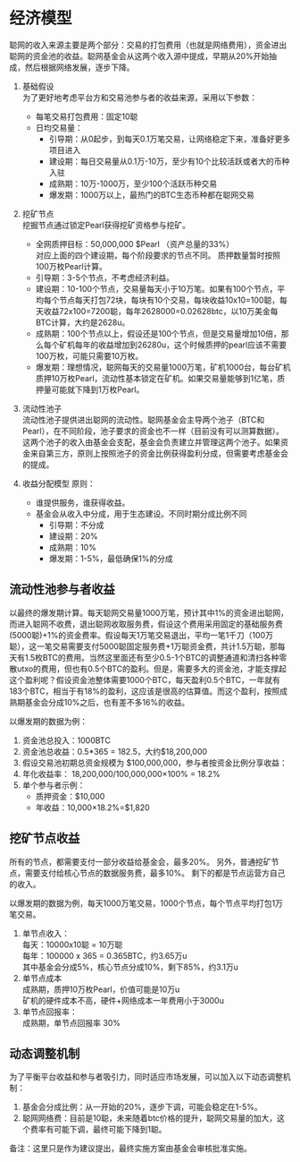 经济模型
===

聪网的收入来源主要是两个部分：交易的打包费用（也就是网络费用），资金进出聪网的资金池的收益。聪网基金会从这两个收入源中提成，早期从20%开始抽成，然后根据网络发展，逐步下降。

1. 基础假设  
为了更好地考虑平台方和交易池参与者的收益来源，采用以下参数：
    * 每笔交易打包费用：固定10聪
    * 日均交易量：
        * 引导期：从0起步，到每天0.1万笔交易，让网络稳定下来，准备好更多项目进入
        * 建设期：每日交易量从0.1万-10万，至少有10个比较活跃或者大的币种入驻
        * 成熟期：10万-1000万，至少100个活跃币种交易
        * 爆发期：1000万以上，最热门的BTC生态币种都在聪网交易


2. 挖矿节点  
挖掘节点通过锁定Pearl获得挖矿资格参与挖矿。
    * 全网质押目标：50,000,000 $Pearl （资产总量的33%）  
	对应上面的四个建设期，每个阶段要求的节点不同。
	质押数量暂时按照100万枚Pearl计算。
    * 引导期：3-5个节点，不考虑经济利益。
	* 建设期：10-100个节点，交易量每天小于10万笔。如果有100个节点，平均每个节点每天打包72块，每块有10个交易，每块收益10x10=100聪，每天收益72x100=7200聪，每年2628000=0.02628btc，以10万美金每BTC计算，大约是2628u。
	* 成熟期：100个节点以上，假设还是100个节点，但是交易量增加10倍，那么每个矿机每年的收益增加到26280u，这个时候质押的pearl应该不需要100万枚，可能只需要10万枚。
    * 爆发期：理想情况，聪网每天的交易量1000万笔，矿机1000台，每台矿机质押10万枚Pearl，流动性基本锁定在矿机。如果交易量能够到1亿笔，质押量可能就下降到1万枚Pearl。

3. 流动性池子  
流动性池子提供进出聪网的流动性。聪网基金会主导两个池子（BTC和Pearl），在不同阶段，池子要求的资金也不一样（目前没有可以测算数据）。这两个池子的收入由基金会支配，基金会负责建立并管理这两个池子。如果资金来自第三方，原则上按照池子的资金比例获得盈利分成，但需要考虑基金会的提成。

4. 收益分配模型
原则：
    * 谁提供服务，谁获得收益。
    * 基金会从收入中分成，用于生态建设。不同时期分成比例不同
        * 引导期：不分成
        * 建设期：20%
        * 成熟期：10%
        * 爆发期：1-5%，最低确保1%的分成


流动性池参与者收益
---
以最终的爆发期计算。每天聪网交易量1000万笔，预计其中1%的资金进出聪网，而进入聪网不收费，退出聪网收取服务费，假设这个费用采用固定的基础服务费(5000聪)+1%的资金费率。假设每天1万笔交易退出，平均一笔1千刀（100万聪），这一笔交易需要支付5000聪固定服务费+1万聪资金费，共计1.5万聪，那每天有1.5枚BTC的费用。当然这里面还有至少0.5-1个BTC的调整通道和清扫各种零散utxo的费用，但也有0.5个BTC的盈利。但是，需要多大的资金池，才能支撑起这个盈利呢？假设资金池整体需要1000个BTC，每天盈利0.5个BTC，一年就有183个BTC，相当于有18%的盈利，这应该是很高的估算值。而这个盈利，按照成熟期基金会分成10%之后，也有差不多16%的收益。

以爆发期的数据为例：  
1. 资金池总投入：1000BTC  
2. 资金池总收益：0.5*365 = 182.5，大约$18,200,000   
3. 假设交易池初期总资金规模为 $100,000,000，参与者按资金比例分享收益：  
4. 年化收益率： 18,200,000/100,000,000×100% = 18.2%  
5. 单个参与者示例：  
    * 质押资金：$10,000  
    * 年收益：10,000×18.2%=$1,820  


挖矿节点收益
---
所有的节点，都需要支付一部分收益给基金会，最多20%。
另外，普通挖矿节点，需要支付给核心节点的数据服务费，最多10%。
剩下的都是节点运营方自己的收入。

以爆发期的数据为例，每天1000万笔交易，1000个节点，每个节点平均打包1万笔交易。  
1. 单节点收入：  
每天：10000x10聪 = 10万聪  
每年：100000 x 365 = 0.365BTC，约3.65万u  
其中基金会分成5%，核心节点分成10%，剩下85%，约3.1万u  
2. 单节点成本  
成熟期，质押10万枚Pearl，价值可能是10万u  
矿机的硬件成本不高，硬件+网络成本一年费用小于3000u  
3. 单节点回报率：  
成熟期，单节点回报率 30%  


动态调整机制
---
为了平衡平台收益和参与者吸引力，同时适应市场发展，可以加入以下动态调整机制：
1. 基金会分成比例：从一开始的20%，逐步下调，可能会稳定在1-5%。
2. 聪网网络费：目前是10聪，未来随着btc价格的提升，聪网交易量的加大，这个费率有可能下调，最终可能下降到1聪。


备注：这里只是作为建议提出，最终实施方案由基金会审核批准实施。

